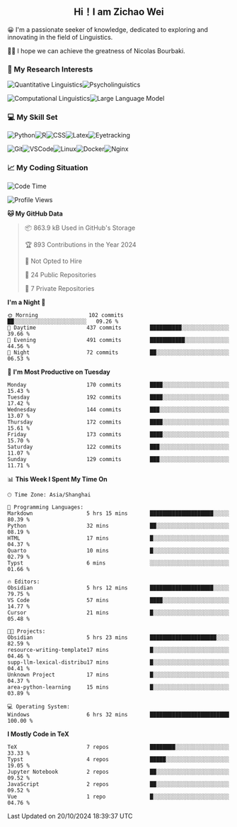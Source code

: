 

## <div align="center">Hi！I am Zichao Wei</div>

😀 I'm a passionate seeker of knowledge, dedicated to exploring and innovating in the field of Linguistics.

🙋‍♂️ I hope we can achieve the greatness of Nicolas Bourbaki.

### 🔬 My Research Interests

![Quantitative Linguistics](https://img.shields.io/badge/Quantitative%20Linguistics-%230072CC.svg?&style=for-the-badge&logo=appveyor&logoColor=white)![Psycholinguistics](https://img.shields.io/badge/Psycholinguistics-%2301a3a1.svg?&style=for-the-badge&logo=AWS%20Amplify&logoColor=white)

![Computational Linguistics](https://img.shields.io/badge/Computational%20Linguistics-%231877F2.svg?&style=for-the-badge&logo=Markdown&logoColor=white)![Large Language Model](https://img.shields.io/badge/Large%20Language%20Model-%23F76300.svg?&style=for-the-badge&logo=Android&logoColor=white)

### 💻 My Skill Set

![Python](https://img.shields.io/badge/Python-%2314354C.svg?style=for-the-badge&logo=python&logoColor=white&color=2AB3E3)![R](https://img.shields.io/badge/-R-276DC3?style=for-the-badge&logo=r&logoColor=white)![CSS](https://img.shields.io/badge/-CSS-1572B6?style=for-the-badge&logo=css3&logoColor=white)![Latex](https://img.shields.io/badge/-Latex-008080?style=for-the-badge&logo=latex&logoColor=white)![Eyetracking](https://img.shields.io/badge/Eyetracking-%230078D6?style=for-the-badge&logo=SearXNG&logoColor=#3050FF)

![Git](https://img.shields.io/badge/-Git-F05032?style=for-the-badge&logo=git&logoColor=white)![VSCode](https://img.shields.io/badge/-VSCode-007ACC?style=for-the-badge&logo=visual-studio-code&logoColor=white)![Linux](https://img.shields.io/badge/-Linux-FCC624?style=for-the-badge&logo=linux&logoColor=black)![Docker](https://img.shields.io/badge/-Docker-2496ED?style=for-the-badge&logo=docker&logoColor=white)![Nginx](https://img.shields.io/badge/-Nginx-009639?style=for-the-badge&logo=nginx&logoColor=white)

### 📈 My Coding Situation

<!--START_SECTION:waka-->
![Code Time](http://img.shields.io/badge/Code%20Time-279%20hrs%2015%20mins-blue)

![Profile Views](http://img.shields.io/badge/Profile%20Views-0-blue)

**🐱 My GitHub Data** 

> 📦 863.9 kB Used in GitHub's Storage 
 > 
> 🏆 893 Contributions in the Year 2024
 > 
> 🚫 Not Opted to Hire
 > 
> 📜 24 Public Repositories 
 > 
> 🔑 7 Private Repositories 
 > 
**I'm a Night 🦉** 

```text
🌞 Morning                102 commits         ██░░░░░░░░░░░░░░░░░░░░░░░   09.26 % 
🌆 Daytime                437 commits         ██████████░░░░░░░░░░░░░░░   39.66 % 
🌃 Evening                491 commits         ███████████░░░░░░░░░░░░░░   44.56 % 
🌙 Night                  72 commits          ██░░░░░░░░░░░░░░░░░░░░░░░   06.53 % 
```
📅 **I'm Most Productive on Tuesday** 

```text
Monday                   170 commits         ████░░░░░░░░░░░░░░░░░░░░░   15.43 % 
Tuesday                  192 commits         ████░░░░░░░░░░░░░░░░░░░░░   17.42 % 
Wednesday                144 commits         ███░░░░░░░░░░░░░░░░░░░░░░   13.07 % 
Thursday                 172 commits         ████░░░░░░░░░░░░░░░░░░░░░   15.61 % 
Friday                   173 commits         ████░░░░░░░░░░░░░░░░░░░░░   15.70 % 
Saturday                 122 commits         ███░░░░░░░░░░░░░░░░░░░░░░   11.07 % 
Sunday                   129 commits         ███░░░░░░░░░░░░░░░░░░░░░░   11.71 % 
```


📊 **This Week I Spent My Time On** 

```text
🕑︎ Time Zone: Asia/Shanghai

💬 Programming Languages: 
Markdown                 5 hrs 15 mins       ████████████████████░░░░░   80.39 % 
Python                   32 mins             ██░░░░░░░░░░░░░░░░░░░░░░░   08.19 % 
HTML                     17 mins             █░░░░░░░░░░░░░░░░░░░░░░░░   04.37 % 
Quarto                   10 mins             █░░░░░░░░░░░░░░░░░░░░░░░░   02.79 % 
Typst                    6 mins              ░░░░░░░░░░░░░░░░░░░░░░░░░   01.66 % 

🔥 Editors: 
Obsidian                 5 hrs 12 mins       ████████████████████░░░░░   79.75 % 
VS Code                  57 mins             ████░░░░░░░░░░░░░░░░░░░░░   14.77 % 
Cursor                   21 mins             █░░░░░░░░░░░░░░░░░░░░░░░░   05.48 % 

🐱‍💻 Projects: 
Obsidian                 5 hrs 23 mins       █████████████████████░░░░   82.59 % 
resource-writing-template17 mins             █░░░░░░░░░░░░░░░░░░░░░░░░   04.46 % 
supp-llm-lexical-distribu17 mins             █░░░░░░░░░░░░░░░░░░░░░░░░   04.41 % 
Unknown Project          17 mins             █░░░░░░░░░░░░░░░░░░░░░░░░   04.37 % 
area-python-learning     15 mins             █░░░░░░░░░░░░░░░░░░░░░░░░   03.89 % 

💻 Operating System: 
Windows                  6 hrs 32 mins       █████████████████████████   100.00 % 
```

**I Mostly Code in TeX** 

```text
TeX                      7 repos             ████████░░░░░░░░░░░░░░░░░   33.33 % 
Typst                    4 repos             █████░░░░░░░░░░░░░░░░░░░░   19.05 % 
Jupyter Notebook         2 repos             ██░░░░░░░░░░░░░░░░░░░░░░░   09.52 % 
JavaScript               2 repos             ██░░░░░░░░░░░░░░░░░░░░░░░   09.52 % 
Vue                      1 repo              █░░░░░░░░░░░░░░░░░░░░░░░░   04.76 % 
```




 Last Updated on 20/10/2024 18:39:37 UTC
<!--END_SECTION:waka-->
